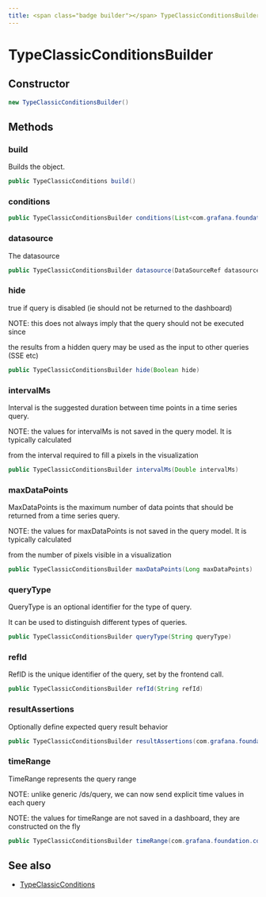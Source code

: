 ```yaml
---
title: <span class="badge builder"></span> TypeClassicConditionsBuilder
---
```

# <span class="badge builder"></span> TypeClassicConditionsBuilder

## Constructor

```java
new TypeClassicConditionsBuilder()
```
## Methods

### <span class="badge object-method"></span> build

Builds the object.

```java
public TypeClassicConditions build()
```

### <span class="badge object-method"></span> conditions

```java
public TypeClassicConditionsBuilder conditions(List<com.grafana.foundation.cog.Builder<ExprTypeClassicConditionsConditions>> conditions)
```

### <span class="badge object-method"></span> datasource

The datasource

```java
public TypeClassicConditionsBuilder datasource(DataSourceRef datasource)
```

### <span class="badge object-method"></span> hide

true if query is disabled (ie should not be returned to the dashboard)

NOTE: this does not always imply that the query should not be executed since

the results from a hidden query may be used as the input to other queries (SSE etc)

```java
public TypeClassicConditionsBuilder hide(Boolean hide)
```

### <span class="badge object-method"></span> intervalMs

Interval is the suggested duration between time points in a time series query.

NOTE: the values for intervalMs is not saved in the query model.  It is typically calculated

from the interval required to fill a pixels in the visualization

```java
public TypeClassicConditionsBuilder intervalMs(Double intervalMs)
```

### <span class="badge object-method"></span> maxDataPoints

MaxDataPoints is the maximum number of data points that should be returned from a time series query.

NOTE: the values for maxDataPoints is not saved in the query model.  It is typically calculated

from the number of pixels visible in a visualization

```java
public TypeClassicConditionsBuilder maxDataPoints(Long maxDataPoints)
```

### <span class="badge object-method"></span> queryType

QueryType is an optional identifier for the type of query.

It can be used to distinguish different types of queries.

```java
public TypeClassicConditionsBuilder queryType(String queryType)
```

### <span class="badge object-method"></span> refId

RefID is the unique identifier of the query, set by the frontend call.

```java
public TypeClassicConditionsBuilder refId(String refId)
```

### <span class="badge object-method"></span> resultAssertions

Optionally define expected query result behavior

```java
public TypeClassicConditionsBuilder resultAssertions(com.grafana.foundation.cog.Builder<ExprTypeClassicConditionsResultAssertions> resultAssertions)
```

### <span class="badge object-method"></span> timeRange

TimeRange represents the query range

NOTE: unlike generic /ds/query, we can now send explicit time values in each query

NOTE: the values for timeRange are not saved in a dashboard, they are constructed on the fly

```java
public TypeClassicConditionsBuilder timeRange(com.grafana.foundation.cog.Builder<ExprTypeClassicConditionsTimeRange> timeRange)
```

## See also

 * <span class="badge object-type-class"></span> [TypeClassicConditions](./object-TypeClassicConditions.md)
